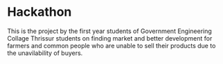 # Hackathon
This is the project by the first year students of Government Engineering Collage Thrissur students on finding market and better development for farmers and common people who are unable to sell their products due to the unavilability of buyers.
